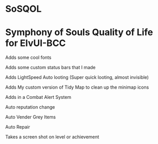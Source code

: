 # SoSQOL

# Symphony of Souls Quality of Life for ElvUI-BCC

Adds some cool fonts

Adds some custom status bars that I made

Adds LightSpeed Auto looting (Super quick looting, almost invisible)

Adds My custom version of Tidy Map to clean up the minimap icons

Adds in a Combat Alert System

Auto reputation change

Auto Vender Grey Items

Auto Repair

Takes a screen shot on level or achievement

